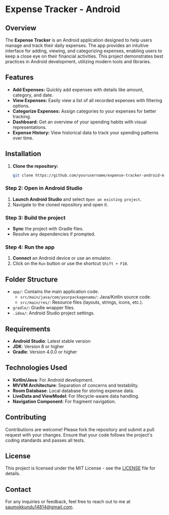 # Expense Tracker - Android

## Overview

The **Expense Tracker** is an Android application designed to help users manage and track their daily expenses. The app provides an intuitive interface for adding, viewing, and categorizing expenses, enabling users to keep a close eye on their financial activities. This project demonstrates best practices in Android development, utilizing modern tools and libraries.

## Features

- **Add Expenses:** Quickly add expenses with details like amount, category, and date.
- **View Expenses:** Easily view a list of all recorded expenses with filtering options.
- **Categorize Expenses:** Assign categories to your expenses for better tracking.
- **Dashboard:** Get an overview of your spending habits with visual representations.
- **Expense History:** View historical data to track your spending patterns over time.


## Installation

1. **Clone the repository:**

   ```bash
   git clone https://github.com/yourusername/expense-tracker-android-master.git

### Step 2: Open in Android Studio

1. **Launch Android Studio** and select `Open an existing project`.
2. Navigate to the cloned repository and open it.

### Step 3: Build the project

- **Sync** the project with Gradle files.
- Resolve any dependencies if prompted.

### Step 4: Run the app

1. **Connect** an Android device or use an emulator.
2. Click on the `Run` button or use the shortcut `Shift + F10`.

## Folder Structure

- `app/`: Contains the main application code.
  - `src/main/java/com/yourpackagename/`: Java/Kotlin source code.
  - `src/main/res/`: Resource files (layouts, strings, icons, etc.).
- `gradle/`: Gradle wrapper files.
- `.idea/`: Android Studio project settings.

## Requirements

- **Android Studio**: Latest stable version
- **JDK**: Version 8 or higher
- **Gradle**: Version 4.0.0 or higher

## Technologies Used

- **Kotlin/Java**: For Android development.
- **MVVM Architecture**: Separation of concerns and testability.
- **Room Database**: Local database for storing expense data.
- **LiveData and ViewModel**: For lifecycle-aware data handling.
- **Navigation Component**: For fragment navigation.

## Contributing

Contributions are welcome! Please fork the repository and submit a pull request with your changes. Ensure that your code follows the project's coding standards and passes all tests.

## License

This project is licensed under the MIT License - see the [LICENSE](LICENSE) file for details.

## Contact

For any inquiries or feedback, feel free to reach out to me at [saumokkundu14814@gmail.com](mailto:saumokkundu14814@gmail.com).